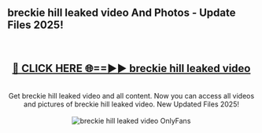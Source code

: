 <h2>breckie hill leaked video And Photos - Update Files 2025!</h2>
<br>
<div align="center">
<h2><a href="https://linkcuts.com/hfmhzwbr" rel="nofollow">🔴 CLICK HERE 🌐==►► breckie hill leaked video</a></h2>
<br>
Get breckie hill leaked video and all content. Now you can access all videos and pictures of breckie hill leaked video. New Updated Files 2025!
<br>
<br>
<a href="https://linkcuts.com/hfmhzwbr" rel="nofollow" data-target="animated-image.originalLink"><img src="https://i.ibb.co.com/WyWwxjT/player-gif2.gif" alt="breckie hill leaked video OnlyFans" style="max-width: 100%; display: inline-block;" data-target="animated-image.originalImage"></a>
</div>
<br>